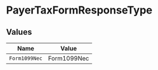 # PayerTaxFormResponseType


## Values

| Name          | Value         |
| ------------- | ------------- |
| `Form1099Nec` | Form1099Nec   |